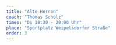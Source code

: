 ```yaml
---
title: "Alte Herren"
coach: "Thomas Scholz"
times: "Di 18:30 - 20:00 Uhr"
place: "Sportplatz Weipelsdorfer Straße"
order: 3
---
```

